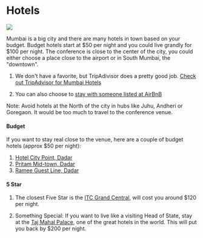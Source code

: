 # Hotels

<img src="/assets/erpnext_org/images/conf/erpnext-conf-14.png" class="img-responsive">

Mumbai is a big city and there are many hotels in town based on your budget. Budget hotels start at $50 per night and you could live grandly for $100 per night. The conference is close to the center of the city, you could either choose a place close to the airport or in South Mumbai, the "downtown".

1. We don't have a favorite, but TripAdivisor does a pretty good job. [Check out TripAdvisor for Mumbai Hotels](
http://www.tripadvisor.in/Hotels-g304554-Mumbai_Bombay_Maharashtra-Hotels.html)

2. You can also choose to [stay with someone listed at AirBnB](https://www.airbnb.com/s/mumbai?checkin=09%2F24%2F2014&checkout=09%2F25%2F2014&source=bb)

Note: Avoid hotels at the North of the city in hubs like Juhu, Andheri or Goregaon. It would be too much to travel to the conference venue.

#### Budget

If you want to stay real close to the venue, here are a couple of budget hotels (approx $50 per night):

1. [Hotel City Point, Dadar](http://www.tripadvisor.in/Hotel_Review-g304554-d1141765-Reviews-City_Point_Hotel-Mumbai_Bombay_Maharashtra.html)
1. [Pritam Mid-town, Dadar](http://midtown.pritamhotels.com/)
1. [Ramee Guest Line, Dadar](http://www.tripadvisor.in/Hotel_Review-g304554-d301496-Reviews-Ramee_Guestline_Dadar_Hotel-Mumbai_Bombay_Maharashtra.html)

#### 5 Star

1. The closest Five Star is the [ITC Grand Central](http://www.tripadvisor.in/Hotel_Review-g304554-d503409-Reviews-ITC_Grand_Central-Mumbai_Bombay_Maharashtra.html), will cost you around $120 per night.

2. <i class="icon-star"></i> Something Special: If you want to live like a visiting Head of State, stay at the [Taj Mahal Palace](http://www.tripadvisor.in/Hotel_Review-g304554-d302179-Reviews-The_Taj_Mahal_Palace-Mumbai_Bombay_Maharashtra.html), one of the great hotels in the world. This will put you back by $200 per night.
